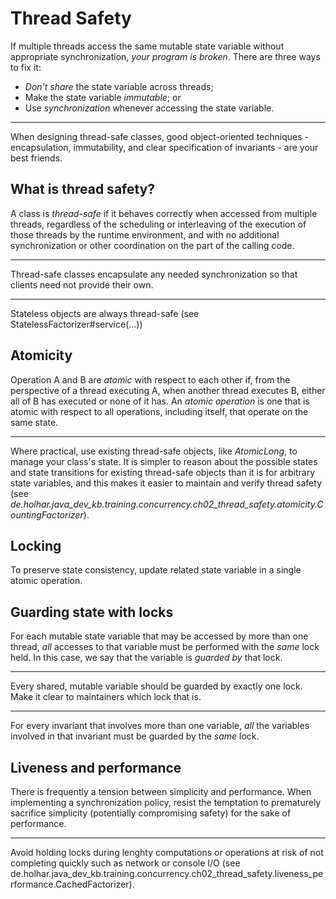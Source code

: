 # Thread Safety

If multiple threads access the same mutable state variable without appropriate synchronization, *your program is 
broken*.
There are three ways to fix it:

* *Don't share* the state variable across threads;
* Make the state variable *immutable*; or
* Use *synchronization* whenever accessing the state variable.

----
When designing thread-safe classes, good object-oriented techniques - encapsulation, immutability, and clear 
specification of invariants - are your best friends.

## What is thread safety?

A class is *thread-safe* if it behaves correctly when accessed from multiple threads, regardless of the scheduling 
or interleaving of the execution of those threads by the runtime environment, and with no additional synchronization 
or other coordination on the part of the calling code.

----

Thread-safe classes encapsulate any needed synchronization so that clients need not provide their own.

----

Stateless objects are always thread-safe (see StatelessFactorizer#service(...))

## Atomicity

Operation A and B are *atomic* with respect to each other if, from the perspective of a thread executing A, when 
another thread executes B, either all of B has executed or none of it has.
An *atomic operation* is one that is atomic with respect to all operations, including itself, that operate on the 
same state.

----

Where practical, use existing thread-safe objects, like *AtomicLong*, to manage your class's state.
It is simpler to reason about the possible states and state transitions for existing thread-safe objects than it is 
for arbitrary state variables, and this makes it easier to maintain and verify thread safety (see *de.holhar.java_dev_kb.training.concurrency.ch02_thread_safety.atomicity.CountingFactorizer*).

## Locking

To preserve state consistency, update related state variable in a single atomic operation.

## Guarding state with locks

For each mutable state variable that may be accessed by more than one thread, *all* accesses to that variable must 
be performed with the *same* lock held.
In this case, we say that the variable is *guarded by* that lock.

----

Every shared, mutable variable should be guarded by exactly one lock.
Make it clear to maintainers which lock that is.

----

For every invariant that involves more than one variable, *all* the variables involved in that invariant must be 
guarded by the *same* lock.

## Liveness and performance

There is frequently a tension between simplicity and performance.
When implementing a synchronization policy, resist the temptation to prematurely sacrifice simplicity (potentially 
compromising safety) for the sake of performance.

----

Avoid holding locks during lenghty computations or operations at risk of not completing quickly such as network or 
console I/O (see de.holhar.java_dev_kb.training.concurrency.ch02_thread_safety.liveness_performance.CachedFactorizer).